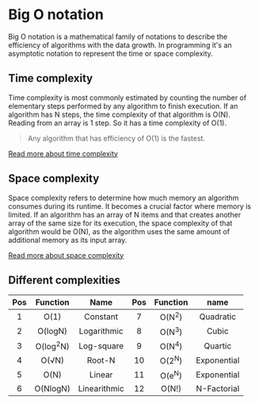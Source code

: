 # Big O notation
Big O notation is a mathematical family of notations to describe the efficiency of algorithms with the data growth. In programming it's an asymptotic notation to represent the time or space complexity. 

## Time complexity
Time complexity is most commonly estimated by counting the number of elementary steps performed by any algorithm to finish execution. If an algorithm has N steps, the time complexity of that algorithm is O(N). Reading from an array is 1 step. So it has a time complexity of O(1).

> Any algorithm that has efficiency of O(1) is the fastest.

[Read more about time complexity](/efficiency/time-complexity.md)

## Space complexity
Space complexity refers to determine how much memory an algorithm consumes during its runtime. It becomes a crucial factor where memory is limited. If an algorithm has an array of N items and that creates another array of the same size for its execution, the space complexity of that algorithm would be O(N), as the algorithm uses the same amount of additional memory as its input array.

[Read more about space complexity](/efficiency/space-complexity.md)

## Different complexities
|  Pos  |      Function       |     Name     |  Pos  |     Function     |    name     |
| :---: | :-----------------: | :----------: | :---: | :--------------: | :---------: |
|   1   |        O(1)         |   Constant   |   7   | O(N<sup>2</sup>) |  Quadratic  |
|   2   |       O(logN)       | Logarithmic  |   8   | O(N<sup>3</sup>) |    Cubic    |
|   3   | O(log<sup>2</sup>N) |  Log-square  |   9   | O(N<sup>4</sup>) |   Quartic   |
|   4   |     O(&Sqrt;N)      |    Root-N    |  10   | O(2<sup>N</sup>) | Exponential |
|   5   |        O(N)         |    Linear    |  11   | O(e<sup>N</sup>) | Exponential |
|   6   |      O(NlogN)       | Linearithmic |  12   |      O(N!)       | N-Factorial |